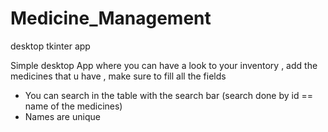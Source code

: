 # Medicine_Management
desktop tkinter app

Simple desktop App where you can have a look to your inventory , add the medicines that u have , make sure to fill all the fields 
+ You can search in the table with the search bar (search done by id == name of the medicines)
+ Names are unique 
